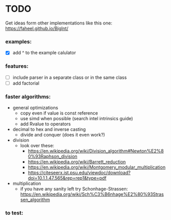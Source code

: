 # TODO

Get ideas form other implementations like this one: https://faheel.github.io/BigInt/

### examples:

- [x] add ^ to the example calulator

### features:

- [ ] include parser in a separate class or in the same class
- [ ] add factorial

### faster algorithms:

- general optimizations
	- copy even if value is const reference
	- use simd when possible (search intel intrinsics guide)
	- add Rvalue to operators
- decimal to hex and inverse casting
	- divide and conquer (does it even work?)
- division
	- look over these:
		- https://en.wikipedia.org/wiki/Division_algorithm#Newton%E2%80%93Raphson_division
		- https://en.wikipedia.org/wiki/Barrett_reduction
		- https://en.wikipedia.org/wiki/Montgomery_modular_multiplication
		- https://citeseerx.ist.psu.edu/viewdoc/download?doi=10.1.1.47.565&rep=rep1&type=pdf
- multiplication
	- if you have any sanity left try Schonhage-Strassen: https://en.wikipedia.org/wiki/Sch%C3%B6nhage%E2%80%93Strassen_algorithm

### to test: